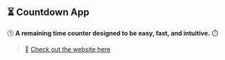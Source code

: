 ## ⏳ **Countdown App**

🕒 **A remaining time counter designed to be easy, fast, and intuitive.** ⏱️

> 🔗 [Check out the website here](https://victoandrad.github.io/countdown)
>>